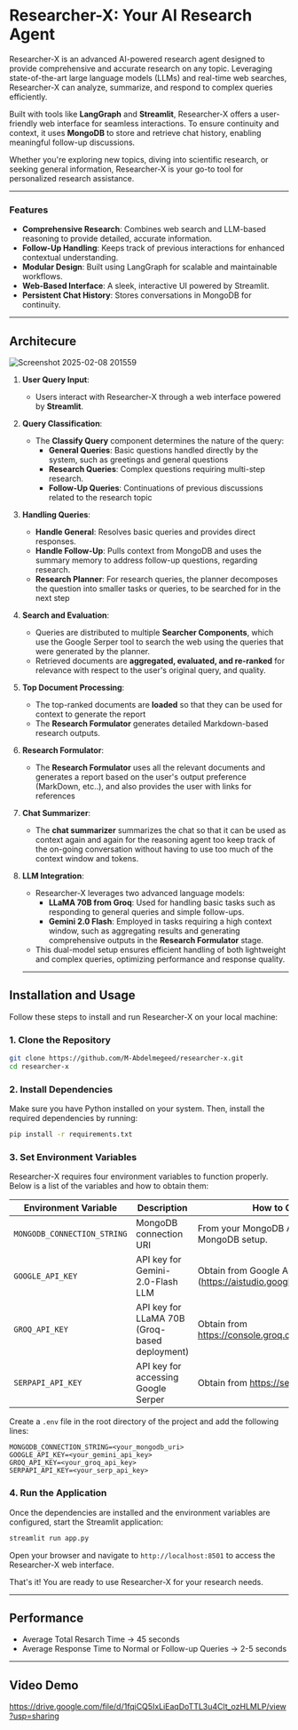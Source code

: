 # Researcher-X: Your AI Research Agent

Researcher-X is an advanced AI-powered research agent designed to provide comprehensive and accurate research on any topic. Leveraging state-of-the-art large language models (LLMs) and real-time web searches, Researcher-X can analyze, summarize, and respond to complex queries efficiently.

Built with tools like **LangGraph** and **Streamlit**, Researcher-X offers a user-friendly web interface for seamless interactions. To ensure continuity and context, it uses **MongoDB** to store and retrieve chat history, enabling meaningful follow-up discussions.

Whether you're exploring new topics, diving into scientific research, or seeking general information, Researcher-X is your go-to tool for personalized research assistance.

---

### Features

- **Comprehensive Research**: Combines web search and LLM-based reasoning to provide detailed, accurate information.
- **Follow-Up Handling**: Keeps track of previous interactions for enhanced contextual understanding.
- **Modular Design**: Built using LangGraph for scalable and maintainable workflows.
- **Web-Based Interface**: A sleek, interactive UI powered by Streamlit.
- **Persistent Chat History**: Stores conversations in MongoDB for continuity.

---

## Architecure

![Screenshot 2025-02-08 201559](https://github.com/user-attachments/assets/35c0f0fb-5e4b-4c7a-a428-ae2dba9a4aae)

1. **User Query Input**:

   - Users interact with Researcher-X through a web interface powered by **Streamlit**.

2. **Query Classification**:

   - The **Classify Query** component determines the nature of the query:
     - **General Queries**: Basic questions handled directly by the system, such as greetings and general questions
     - **Research Queries**: Complex questions requiring multi-step research.
     - **Follow-Up Queries**: Continuations of previous discussions related to the research topic

3. **Handling Queries**:

   - **Handle General**: Resolves basic queries and provides direct responses.
   - **Handle Follow-Up**: Pulls context from MongoDB and uses the summary memory to address follow-up questions, regarding research.
   - **Research Planner**: For research queries, the planner decomposes the question into smaller tasks or queries, to be searched for in the next step

4. **Search and Evaluation**:

   - Queries are distributed to multiple **Searcher Components**, which use the Google Serper tool to search the web using the queries that were generated by the planner.
   - Retrieved documents are **aggregated, evaluated, and re-ranked** for relevance with respect to the user's original query, and quality.

5. **Top Document Processing**:

   - The top-ranked documents are **loaded** so that they can be used for context to generate the report
   - The **Research Formulator** generates detailed Markdown-based research outputs.

6. **Research Formulator**:

   - The **Research Formulator** uses all the relevant documents and generates a report based on the user's output preference (MarkDown, etc..), and also provides the user with links for references

7. **Chat Summarizer**:

   - The **chat summarizer** summarizes the chat so that it can be used as context again and again for the reasoning agent too keep track of the on-going conversation without having to use too much of the context window and tokens.

8. **LLM Integration**:

   - Researcher-X leverages two advanced language models:
     - **LLaMA 70B from Groq**: Used for handling basic tasks such as responding to general queries and simple follow-ups.
     - **Gemini 2.0 Flash**: Employed in tasks requiring a high context window, such as aggregating results and generating comprehensive outputs in the **Research Formulator** stage.
   - This dual-model setup ensures efficient handling of both lightweight and complex queries, optimizing performance and response quality.

   ***

## Installation and Usage

Follow these steps to install and run Researcher-X on your local machine:

### 1. **Clone the Repository**

```bash
git clone https://github.com/M-Abdelmegeed/researcher-x.git
cd researcher-x
```

### 2. Install Dependencies

Make sure you have Python installed on your system. Then, install the required dependencies by running:

```bash
pip install -r requirements.txt
```

### 3. Set Environment Variables

Researcher-X requires four environment variables to function properly. Below is a list of the variables and how to obtain them:

| Environment Variable        | Description                                   | How to Obtain                                                                 |
| --------------------------- | --------------------------------------------- | ----------------------------------------------------------------------------- |
| `MONGODB_CONNECTION_STRING` | MongoDB connection URI                        | From your MongoDB Atlas or local MongoDB setup.                               |
| `GOOGLE_API_KEY`            | API key for Gemini-2.0-Flash LLM              | Obtain from Google AI Studio portal. (https://aistudio.google.com/app/apikey) |
| `GROQ_API_KEY`              | API key for LLaMA 70B (Groq-based deployment) | Obtain from https://console.groq.com/keys                                     |
| `SERPAPI_API_KEY`           | API key for accessing Google Serper           | Obtain from https://serper.dev/api-key                                        |

Create a `.env` file in the root directory of the project and add the following lines:

```env
MONGODB_CONNECTION_STRING=<your_mongodb_uri>
GOOGLE_API_KEY=<your_gemini_api_key>
GROQ_API_KEY=<your_groq_api_key>
SERPAPI_API_KEY=<your_serp_api_key>
```

### 4. Run the Application

Once the dependencies are installed and the environment variables are configured, start the Streamlit application:

```bash
streamlit run app.py
```

Open your browser and navigate to `http://localhost:8501` to access the Researcher-X web interface.

That's it! You are ready to use Researcher-X for your research needs.

---

## Performance

- Average Total Resarch Time -> 45 seconds
- Average Response Time to Normal or Follow-up Queries -> 2-5 seconds

---

## Video Demo

https://drive.google.com/file/d/1fqiCQ5IxLiEaqDoTTL3u4Clt_ozHLMLP/view?usp=sharing
